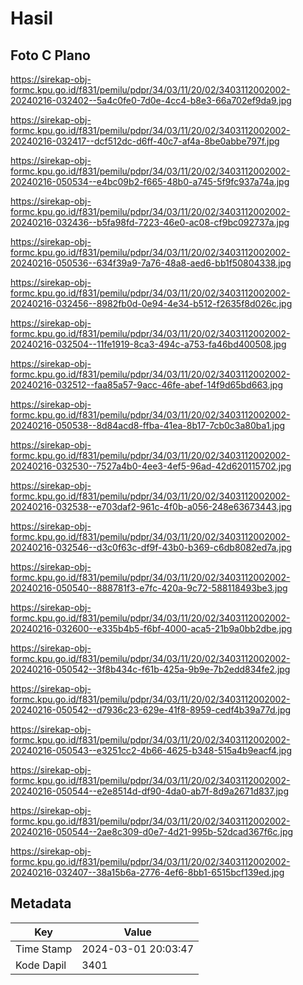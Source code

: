 # Hasil

## Foto C Plano

https://sirekap-obj-formc.kpu.go.id/f831/pemilu/pdpr/34/03/11/20/02/3403112002002-20240216-032402--5a4c0fe0-7d0e-4cc4-b8e3-66a702ef9da9.jpg

https://sirekap-obj-formc.kpu.go.id/f831/pemilu/pdpr/34/03/11/20/02/3403112002002-20240216-032417--dcf512dc-d6ff-40c7-af4a-8be0abbe797f.jpg

https://sirekap-obj-formc.kpu.go.id/f831/pemilu/pdpr/34/03/11/20/02/3403112002002-20240216-050534--e4bc09b2-f665-48b0-a745-5f9fc937a74a.jpg

https://sirekap-obj-formc.kpu.go.id/f831/pemilu/pdpr/34/03/11/20/02/3403112002002-20240216-032436--b5fa98fd-7223-46e0-ac08-cf9bc092737a.jpg

https://sirekap-obj-formc.kpu.go.id/f831/pemilu/pdpr/34/03/11/20/02/3403112002002-20240216-050536--634f39a9-7a76-48a8-aed6-bb1f50804338.jpg

https://sirekap-obj-formc.kpu.go.id/f831/pemilu/pdpr/34/03/11/20/02/3403112002002-20240216-032456--8982fb0d-0e94-4e34-b512-f2635f8d026c.jpg

https://sirekap-obj-formc.kpu.go.id/f831/pemilu/pdpr/34/03/11/20/02/3403112002002-20240216-032504--11fe1919-8ca3-494c-a753-fa46bd400508.jpg

https://sirekap-obj-formc.kpu.go.id/f831/pemilu/pdpr/34/03/11/20/02/3403112002002-20240216-032512--faa85a57-9acc-46fe-abef-14f9d65bd663.jpg

https://sirekap-obj-formc.kpu.go.id/f831/pemilu/pdpr/34/03/11/20/02/3403112002002-20240216-050538--8d84acd8-ffba-41ea-8b17-7cb0c3a80ba1.jpg

https://sirekap-obj-formc.kpu.go.id/f831/pemilu/pdpr/34/03/11/20/02/3403112002002-20240216-032530--7527a4b0-4ee3-4ef5-96ad-42d620115702.jpg

https://sirekap-obj-formc.kpu.go.id/f831/pemilu/pdpr/34/03/11/20/02/3403112002002-20240216-032538--e703daf2-961c-4f0b-a056-248e63673443.jpg

https://sirekap-obj-formc.kpu.go.id/f831/pemilu/pdpr/34/03/11/20/02/3403112002002-20240216-032546--d3c0f63c-df9f-43b0-b369-c6db8082ed7a.jpg

https://sirekap-obj-formc.kpu.go.id/f831/pemilu/pdpr/34/03/11/20/02/3403112002002-20240216-050540--888781f3-e7fc-420a-9c72-588118493be3.jpg

https://sirekap-obj-formc.kpu.go.id/f831/pemilu/pdpr/34/03/11/20/02/3403112002002-20240216-032600--e335b4b5-f6bf-4000-aca5-21b9a0bb2dbe.jpg

https://sirekap-obj-formc.kpu.go.id/f831/pemilu/pdpr/34/03/11/20/02/3403112002002-20240216-050542--3f8b434c-f61b-425a-9b9e-7b2edd834fe2.jpg

https://sirekap-obj-formc.kpu.go.id/f831/pemilu/pdpr/34/03/11/20/02/3403112002002-20240216-050542--d7936c23-629e-41f8-8959-cedf4b39a77d.jpg

https://sirekap-obj-formc.kpu.go.id/f831/pemilu/pdpr/34/03/11/20/02/3403112002002-20240216-050543--e3251cc2-4b66-4625-b348-515a4b9eacf4.jpg

https://sirekap-obj-formc.kpu.go.id/f831/pemilu/pdpr/34/03/11/20/02/3403112002002-20240216-050544--e2e8514d-df90-4da0-ab7f-8d9a2671d837.jpg

https://sirekap-obj-formc.kpu.go.id/f831/pemilu/pdpr/34/03/11/20/02/3403112002002-20240216-050544--2ae8c309-d0e7-4d21-995b-52dcad367f6c.jpg

https://sirekap-obj-formc.kpu.go.id/f831/pemilu/pdpr/34/03/11/20/02/3403112002002-20240216-032407--38a15b6a-2776-4ef6-8bb1-6515bcf139ed.jpg


## Metadata

| Key        | Value               |
| ---------- | ------------------- |
| Time Stamp | 2024-03-01 20:03:47 |
| Kode Dapil | 3401                |



